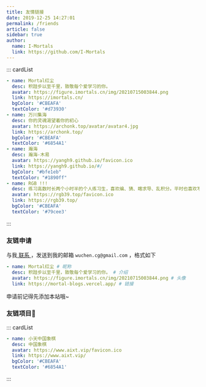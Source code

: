```yaml
---
title: 友情链接
date: 2019-12-25 14:27:01
permalink: /friends
article: false
sidebar: true
author: 
  name: I-Mortals
  link: https://github.com/I-Mortals
---
```

<!--
普通卡片列表容器，可用于友情链接、项目推荐、古诗词展示等。
cardList 后面可跟随一个数字表示每行最多显示多少个，选值范围1~4，默认3。在小屏时会根据屏幕宽度减少每行显示数量。
 - name: 麋鹿鲁哟
  desc: 大道至简，知易行难
  avatar: https://cdn.jsdelivr.net/gh/xugaoyi/image_store/blog/20200122153807.jpg # 可选
  link: https://www.cnblogs.com/miluluyo/ # 可选
  bgColor: '#CBEAFA' # 可选，默认var(--bodyBg)。颜色值有#号时请添加单引号
  textColor: '#6854A1' # 可选，默认var(--textColor)
-->

::: cardList

```yaml
- name: Mortal红尘
  desc: 积跬步以至千里，致敬每个爱学习的你。
  avatar: https://figure.imortals.cn/img/20210715003844.png
  link: https://imortals.cn/
  bgColor: '#CBEAFA'
  textColor: '#d73930'
- name: 万川集海
  desc: 你的灵魂渴望着你的初心
  avatar: https://archonk.top/avatar/avatar4.jpg
  link: https://archonk.top/
  bgColor: '#CBEAFA'
  textColor: '#6854A1'
- name: 瀚海
  desc: 瀚海-木易
  avatar: https://yangh9.github.io/favicon.ico
  link: https://yangh9.github.io/#/
  bgColor: "#bfe1eb"
  textColor: "#1890ff"
- name: RGB !!!
  desc: 练习高数时长两个小时半的个人练习生，喜欢编、猜、瞎求导、乱积分。平时也喜欢写写没用的代码。
  avatar: https://rgb39.top/favicon.ico
  link: https://rgb39.top/
  bgColor: '#CBEAFA'
  textColor: '#79cee3'
```

:::

### 友链申请

与我[ 联系 ](/about/#联系)，发送到我的邮箱 `wuchen.cg@gmail.com` ，格式如下

```yaml
- name: Mortal红尘 # 昵称
  desc: 积跬步以至千里，致敬每个爱学习的你。 # 介绍
  avatar: https://figure.imortals.cn/img/20210715003844.png # 头像
  link: https://mortal-blogs.vercel.app/ # 链接
```

申请前记得先添加本站哦~

### 友链项目🧊

::: cardList

```yaml
- name: 小天中国象棋
  desc: 中国象棋
  avatar: https://www.aixt.vip/favicon.ico
  link: https://www.aixt.vip/
  bgColor: '#CBEAFA'
  textColor: '#6854A1'
```

:::


